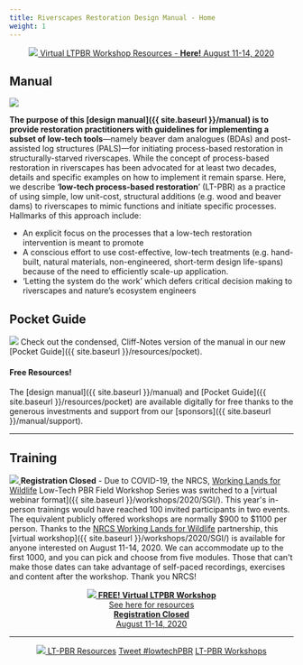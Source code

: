 ```yaml
---
title: Riverscapes Restoration Design Manual - Home
weight: 1
---
```

<div align="center">
<a class=" button hollow" href="{{ site.baseurl }}/workshops/2020/SGI/"><img src="{{ site.baseurl }}/assets/images/PBR-LT_round_30.png"> Virtual LTPBR Workshop Resources - <b>Here!</b> <i class="fa fa-graduation-cap"></i>  August 11-14, 2020 </a>
</div>

## Manual
<a href="{{ site.baseurl }}/manual"><img class="float-right" src="{{ site.baseurl }}/assets/images/covers/Manual_Tilted_400.png"></a> 

**The purpose of this [design manual]({{ site.baseurl }}/manual) is to provide restoration practitioners with guidelines for implementing a subset of low-tech tools**—namely beaver dam analogues (BDAs) and post-assisted log structures (PALS)—for initiating process-based restoration in structurally-starved riverscapes. While the concept of process-based restoration in riverscapes has been advocated for at least two decades, details and specific examples on how to implement it remain sparse. Here, we describe ‘**low-tech process-based restoration**’ (LT-PBR) as a practice of using simple, low unit-cost, structural additions (e.g. wood and beaver dams) to riverscapes to mimic functions and initiate specific processes. Hallmarks of this approach include:

- An explicit focus on the processes that a low-tech restoration intervention is meant to promote
- A conscious effort to use cost-effective, low-tech treatments (e.g. hand-built, natural materials, non-engineered, short-term design life-spans) because of the need to efficiently scale-up application. 
- ‘Letting the system do the work’ which defers critical decision making to riverscapes and nature’s ecosystem engineers

## Pocket Guide
<a href="{{ site.baseurl }}/resources/pocket"><img class="float-right" src="{{ site.baseurl }}/assets/images/covers/pocket_guide_cover_150w.png"></a> 
Check out the condensed, Cliff-Notes version of the manual in our new [Pocket Guide]({{ site.baseurl }}/resources/pocket).


#### Free Resources!

The [design manual]({{ site.baseurl }}/manual) and  [Pocket Guide]({{ site.baseurl }}/resources/pocket) are available digitally for free thanks to the generous investments and support from our [sponsors]({{ site.baseurl }}/manual/support).

-------
## Training
<a href="https://www.nrcs.usda.gov/wps/portal/nrcs/detail/national/plantsanimals/fishwildlife/?cid=stelprdb1046975"><img class="float-left" src="{{ site.baseurl }}/assets/images/sponsors/WLFW_100.png"> </a> **Registration Closed** -  Due to COVID-19, the NRCS, [Working Lands for Wildlife](https://www.nrcs.usda.gov/wps/portal/nrcs/detail/national/plantsanimals/fishwildlife/?cid=stelprdb1046975) Low-Tech PBR Field Workshop Series was switched to a [virtual webinar format]({{ site.baseurl }}/workshops/2020/SGI/). This year's in-person trainings would have reached 100 invited participants in two events. The equivalent publicly offered workshops are normally $900 to $1100 per person.  Thanks to the [NRCS Working Lands for Wildlife](https://www.nrcs.usda.gov/wps/portal/nrcs/detail/national/plantsanimals/fishwildlife/?cid=stelprdb1046975) partnership, this [virtual workshop]({{ site.baseurl }}/workshops/2020/SGI/) is available for anyone interested on August 11-14, 2020. We can accommodate up to the first 1000, and you can pick and choose from five modules. Those that can't make those dates can take advantage of self-paced recordings, exercises and content after the workshop. Thank you NRCS!

<div align="center">
<a class=" button" href="{{ site.baseurl }}/workshops/2020/SGI/"><img src="{{ site.baseurl }}/assets/images/PBR-LT_round_30.png"> <b>FREE! Virtual LTPBR Workshop</b><br> See here for resources<br> <b>Registration Closed</b><br> <i class="fa fa-graduation-cap"></i>  August 11-14, 2020 </a>
</div>




-------


<div align="center">
<a class="hollow button" href="{{ site.baseurl }}/resources"><img src="{{ site.baseurl }}/assets/images/PBR-LT_round_30.png"> LT-PBR Resources</a>
<a class="hollow button" href="https://twitter.com/intent/tweet?button_hashtag=lowtechPBR&ref_src=twsrc%5Etfw" class="twitter-hashtag-button" data-show-count="false">Tweet #lowtechPBR</a><script async src="https://platform.twitter.com/widgets.js" charset="utf-8"></script>
<a class="hollow button" href="{{ site.baseurl }}/workshops"><i class="fa fa-graduation-cap" aria-hidden="true"></i> LT-PBR Workshops</a>

</div>